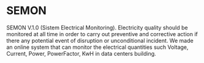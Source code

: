 # SEMON
SEMON V.1.0 (Sistem Electrical Monitoring).  Electricity quality should be monitored at all time in order to carry out preventive and corrective action if there any potential event of disruption or unconditional incident. We made an online system that can monitor the electrical quantities such Voltage, Current, Power, PowerFactor, KwH in data centers building.
